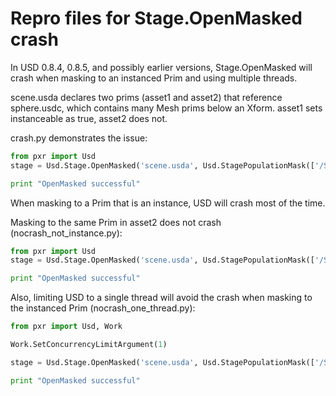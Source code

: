 Repro files for Stage.OpenMasked crash
======================================

In USD 0.8.4, 0.8.5, and possibly earlier versions, Stage.OpenMasked
will crash when masking to an instanced Prim and using multiple threads.

scene.usda declares two prims (asset1 and asset2) that reference sphere.usdc, 
which contains many Mesh prims below an Xform. asset1 sets instanceable as
true, asset2 does not.

crash.py demonstrates the issue:
```python
from pxr import Usd
stage = Usd.Stage.OpenMasked('scene.usda', Usd.StagePopulationMask(['/Scene/asset1/mesh_0']))

print "OpenMasked successful"
```

When masking to a Prim that is an instance, USD will crash most of the time.

Masking to the same Prim in asset2 does not crash (nocrash_not_instance.py):
```python
from pxr import Usd
stage = Usd.Stage.OpenMasked('scene.usda', Usd.StagePopulationMask(['/Scene/asset2/mesh_0']))

print "OpenMasked successful"
```

Also, limiting USD to a single thread will avoid the crash when masking to
the instanced Prim (nocrash_one_thread.py):
```python
from pxr import Usd, Work

Work.SetConcurrencyLimitArgument(1)

stage = Usd.Stage.OpenMasked('scene.usda', Usd.StagePopulationMask(['/Scene/asset1/mesh_0']))

print "OpenMasked successful"
```


